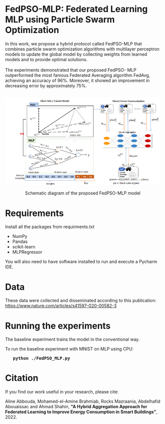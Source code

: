 #  FedPSO-MLP: Federated Learning MLP using Particle Swarm Optimization
In this work, we propose a hybrid protocol called FedPSO-MLP that combines particle swarm optimization algorithms with multilayer perceptron models to update the global model by collecting weights from learned models and to provide optimal solutions.<br><br>
The experiments demonstrated that our proposed FedPSO- MLP outperformed the most famous Federated Averaging algorithm FedAvg, achieving an accuracy of 96%. Moreover, it showed an improvement in decreasing error by approximately 75%. <br><br>

<img src='./doc/imgs/Framework Architecture- showing the weight update process of FedPSO-MLP.png' title='Schematic diagram of the proposed FedPSO-MLP
model' >
<center>Schematic diagram of the proposed FedPSO-MLP model</center>

# Requirements
Install all the packages from requirments.txt
<ul>
<li>NumPy
<li>Pandas
<li>scikit-learn
<li>MLPRegressor
</ul>
You will also need to have software installed to run and execute a Pycharm IDE.

# Data

These data were collected and disseminated according to this publication: https://www.nature.com/articles/s41597-020-00582-3

# Running the experiments
The baseline experiment trains the model in the conventional way.

To run the baseline experiment with MNIST on MLP using CPU:<br>
<pre><b> &nbsp; python ./FedPSO_MLP.py </b> </pre>

# Citation
If you find our work useful in your research, please cite:

Aline Abbouda, Mohamed-el-Amine Brahmiab, Rocks Mazraania, Abdelhafid Abouaissac and Ahmad Shahin, <b>"A Hybrid Aggregation Approach for Federated Learning to Improve Energy Consumption in Smart Buildings"</b>, 2022.
